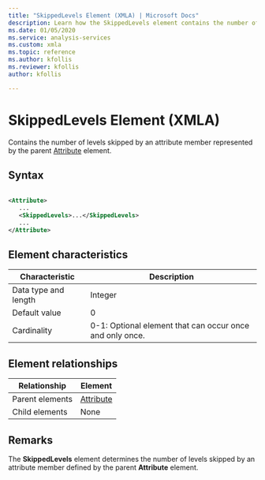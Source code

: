```yaml
---
title: "SkippedLevels Element (XMLA) | Microsoft Docs"
description: Learn how the SkippedLevels element contains the number of levels skipped by an attribute member represented by the parent [Attribute](../xml-elements-properties/attribute-element-xmla.md) element.
ms.date: 01/05/2020
ms.service: analysis-services
ms.custom: xmla
ms.topic: reference
ms.author: kfollis
ms.reviewer: kfollis
author: kfollis

---
```

# SkippedLevels Element (XMLA)

  Contains the number of levels skipped by an attribute member represented by the parent [Attribute](../xml-elements-properties/attribute-element-xmla.md) element.  
  
## Syntax  
  
```xml  
  
<Attribute>  
   ...  
   <SkippedLevels>...</SkippedLevels>  
   ...  
</Attribute>  
```  
  
## Element characteristics  
  
|Characteristic|Description|  
|--------------------|-----------------|  
|Data type and length|Integer|  
|Default value|0|  
|Cardinality|0-1: Optional element that can occur once and only once.|  
  
## Element relationships  
  
|Relationship|Element|  
|------------------|-------------|  
|Parent elements|[Attribute](../xml-elements-properties/attribute-element-xmla.md)|  
|Child elements|None|  
  
## Remarks  
 The **SkippedLevels** element determines the number of levels skipped by an attribute member defined by the parent **Attribute** element.  
